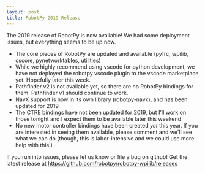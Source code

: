 ```yaml
---
layout: post
title: RobotPy 2019 Release
---
```


The 2019 release of RobotPy is now available! We had some deployment issues, but everything seems to be up now.

* The core pieces of RobotPy are updated and available (pyfrc, wpilib, cscore, pynetworktables, utilities)
* While we highly recommend using vscode for python development, we have not deployed the robotpy vscode plugin to the vscode marketplace yet. Hopefully later this week. 
* Pathfinder v2 is not available yet, so there are no RobotPy bindings for them. Pathfinder v1 should continue to work.
* NavX support is now in its own library (robotpy-navx), and has been updated for 2019
* The CTRE bindings have not been updated for 2019, but I'll work on those tonight and I expect them to be available later this weekend
* No new motor controller bindings have been created *yet* this year. If you are interested in seeing them available, please comment and we'll see what we can do (though, this is labor-intensive and we could use more help with this!)

If you run into issues, please let us know or file a bug on github! Get the latest release at https://github.com/robotpy/robotpy-wpilib/releases